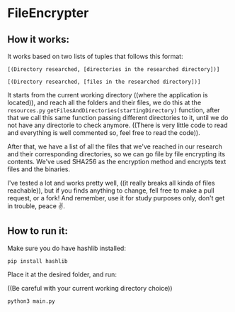 # FileEncrypter
## How it works:
It works based on two lists of tuples that follows this format:

```[(Directory researched, [directories in the researched directory])]```

```[(Directory researched, [files in the researched directory])]```

It starts from the current working directory ((where the application is located)), and reach all the folders and their files, we do this at the ```resources.py```
```getFilesAndDirectories(startingDirectory)``` function, after that we call this same function passing different directories to it, until we do not have any 
directorie to check anymore. ((There is very little code to read and everything is well commented so, feel free to read the code)).

After that, we have a list of all the files that we've reached in our research and their corresponding directories, so we can go file by file encrypting its contents. We've used SHA256 as the encryption method and encrypts text files and the binaries.

I've tested a lot and works pretty well, ((it really breaks all kinda of files reachable)), but if you finds anything to change, fell free to make a pull request, or a fork! And remember, use it for study purposes only, don't get in trouble, peace ✌️.

## How to run it:
Make sure you do have hashlib installed:

```pip install hashlib```

Place it at the desired folder, and run:

((Be careful with your current working directory choice))

```python3 main.py```
